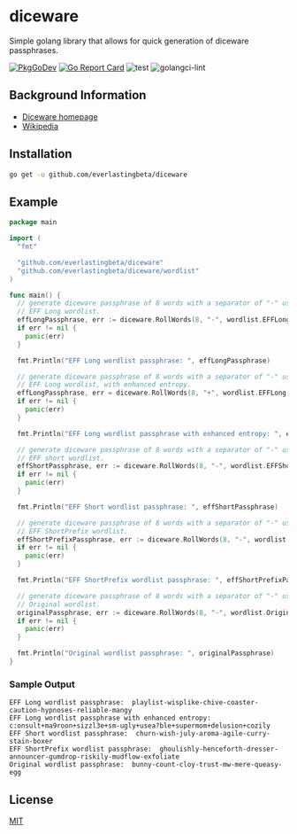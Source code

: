 # diceware

Simple golang library that allows for quick generation of diceware passphrases.

[![PkgGoDev](https://pkg.go.dev/badge/everlastingbeta/diceware)](https://pkg.go.dev/github.com/everlastingbeta/diceware)
[![Go Report Card](https://goreportcard.com/badge/everlastingbeta/diceware?style=flat-square)](https://goreportcard.com/report/everlastingbeta/diceware)
![test](https://github.com/everlastingbeta/diceware/workflows/test/badge.svg)
![golangci-lint](https://github.com/everlastingbeta/diceware/workflows/golangci-lint/badge.svg)

## Background Information

- [Diceware homepage](http://diceware.com)
- [Wikipedia](https://en.wikipedia.org/wiki/Diceware)

## Installation

```sh
go get -u github.com/everlastingbeta/diceware
```

## Example

```go
package main

import (
  "fmt"

  "github.com/everlastingbeta/diceware"
  "github.com/everlastingbeta/diceware/wordlist"
)

func main() {
  // generate diceware passphrase of 8 words with a separator of "-" using the
  // EFF Long wordlist.
  effLongPassphrase, err := diceware.RollWords(8, "-", wordlist.EFFLong)
  if err != nil {
    panic(err)
  }

  fmt.Println("EFF Long wordlist passphrase: ", effLongPassphrase)

  // generate diceware passphrase of 8 words with a separator of "-" using the
  // EFF Long wordlist, with enhanced entropy.
  effLongPassphrase, err = diceware.RollWords(8, "+", wordlist.EFFLong, true)
  if err != nil {
    panic(err)
  }

  fmt.Println("EFF Long wordlist passphrase with enhanced entropy: ", effLongPassphrase)

  // generate diceware passphrase of 8 words with a separator of "-" using the
  // EFF short wordlist.
  effShortPassphrase, err := diceware.RollWords(8, "-", wordlist.EFFShort)
  if err != nil {
    panic(err)
  }

  fmt.Println("EFF Short wordlist passphrase: ", effShortPassphrase)

  // generate diceware passphrase of 8 words with a separator of "-" using the
  // EFF ShortPrefix wordlist.
  effShortPrefixPassphrase, err := diceware.RollWords(8, "-", wordlist.EFFShortPrefix)
  if err != nil {
    panic(err)
  }

  fmt.Println("EFF ShortPrefix wordlist passphrase: ", effShortPrefixPassphrase)

  // generate diceware passphrase of 8 words with a separator of "-" using the
  // Original wordlist.
  originalPassphrase, err := diceware.RollWords(8, "-", wordlist.Original)
  if err != nil {
    panic(err)
  }

  fmt.Println("Original wordlist passphrase: ", originalPassphrase)
}

```

### Sample Output

```
EFF Long wordlist passphrase:  playlist-wisplike-chive-coaster-caution-hypnoses-reliable-mangy
EFF Long wordlist passphrase with enhanced entropy:  c:onsult+ma9roon+sizzl3e+sm-ugly+usea?ble+supermom+delusion+cozily
EFF Short wordlist passphrase:  churn-wish-july-aroma-agile-curry-stain-boxer
EFF ShortPrefix wordlist passphrase:  ghoulishly-henceforth-dresser-announcer-gumdrop-riskily-mudflow-exfoliate
Original wordlist passphrase:  bunny-count-cloy-trust-mw-mere-queasy-egg
```

## License

[MIT](https://github.com/everlastingbeta/diceware/blob/master/LICENSE)
